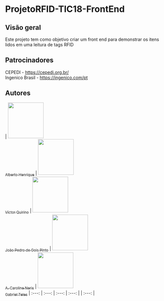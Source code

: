 # ProjetoRFID-TIC18-FrontEnd

## Visão geral
Este projeto tem como objetivo criar um front end para demonstrar os itens lidos em uma leitura de tags RFID

## Patrocinadores
CEPEDI - https://cepedi.org.br/ <br>
Ingenico Brasil - https://ingenico.com/pt

## Autores

| [<img src="https://avatars.githubusercontent.com/u/81397160?v=4" width=115><br><sub>Alberto Henrique</sub>](https://github.com/albertolunia) | [<img src="https://avatars.githubusercontent.com/u/51959432?v=4" width=115><br><sub>Víctor Quirino</sub>](https://github.com/VictorSMQuirino) | [<img src="https://avatars.githubusercontent.com/u/32523778?v=4" width=115><br><sub>João Pedro de Gois Pinto</sub>](https://github.com/joaopedropinto) | [<img src="https://avatars.githubusercontent.com/u/85597024?s=96&v=4" width=115><br><sub>A. Caroline Neris</sub>](https://github.com/CarolineNeris) | [<img src="https://avatars.githubusercontent.com/u/133235279?v=4" width=115><br><sub>Gabriel Teles</sub>](https://github.com/GabrielTeles3710)
| :---: | :---: | :---: | :---: | | :---: |
